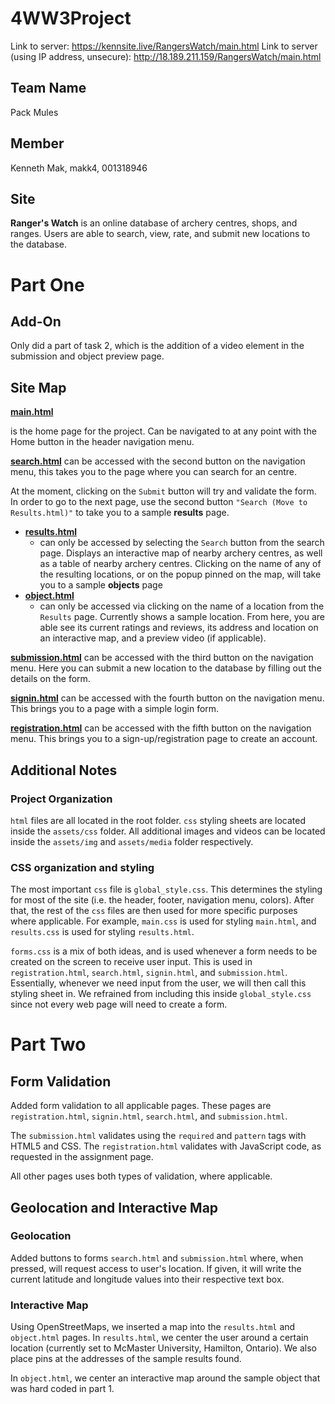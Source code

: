# 4WW3Project
Link to server: https://kennsite.live/RangersWatch/main.html
Link to server (using IP address, unsecure): http://18.189.211.159/RangersWatch/main.html

## Team Name
Pack Mules

## Member
Kenneth Mak, makk4, 001318946

## Site
**Ranger's Watch** is an online database of archery centres, shops, and ranges. Users are able to search, view, rate, and submit new locations to the database.

# Part One

## Add-On
Only did a part of task 2, which is the addition of a video element in the submission and object preview page.

## Site Map
**[main.html](https://kennsite.live/RangersWatch/main.html)**

is the home page for the project. Can be navigated to at any point with the Home button in the header navigation menu.

**[search.html](https://kennsite.live/RangersWatch/search.html)**
can be accessed with the second button on the navigation menu, this takes you to the page where you can search for an centre. 

At the moment, clicking on the ``Submit`` button will try and validate the form. In order to go to the next page, use the second button `"Search (Move to Results.html)"` to take you to a sample **results** page.

- **[results.html](https://kennsite.live/RangersWatch/results.html)**    
  - can only be accessed by selecting the ``Search`` button from the search page. Displays an interactive map of nearby archery centres, as well as a table of nearby archery centres. Clicking on the name of any of the resulting locations, or on the popup pinned on the map, will take you to a sample **objects** page
- **[object.html](https://kennsite.live/RangersWatch/object.html)**    
  - can only be accessed via clicking on the name of a location from the ``Results`` page. Currently shows a sample location. From here, you are able see its current ratings and reviews, its address and location on an interactive map, and a preview video (if applicable).

**[submission.html](https://kennsite.live/RangersWatch/submission.html)** can be accessed with the third button on the navigation menu. Here you can submit a new location to the database by filling out the details on the form.


**[signin.html](https://kennsite.live/RangersWatch/signin.html)** can be accessed with the fourth button on the navigation menu. This brings you to a page with a simple login form.


**[registration.html](https://kennsite.live/RangersWatch/registration.html)** can be accessed with the fifth button on the navigation menu. This brings you to a sign-up/registration page to create an account. 

## Additional Notes
### Project Organization
```html``` files are all located in the root folder. ```css``` styling sheets are located inside the ```assets/css``` folder. All additional images and videos can be located inside the ```assets/img``` and ```assets/media``` folder respectively.

### CSS organization and styling 
The most important `css` file is `global_style.css`. This determines the styling for most of the site (i.e. the header, footer, navigation menu, colors). After that, the rest of the `css` files are then used for more specific purposes where applicable. For example, `main.css` is used for styling `main.html`, and `results.css` is used for styling `results.html`.

`forms.css` is a mix of both ideas, and is used whenever a form needs to be created on the screen to receive user input. This is used in `registration.html`, `search.html`, `signin.html`, and `submission.html`. Essentially, whenever we need input from the user, we will then call this styling sheet in. We refrained from including this inside `global_style.css` since not every web page will need to create a form.


# Part Two
## Form Validation
Added form validation to all applicable pages. These pages are `registration.html`, `signin.html`, `search.html`, and `submission.html`. 

The `submission.html` validates using the `required` and `pattern` tags with HTML5 and CSS. The `registration.html` validates with JavaScript code, as requested in the assignment page. 

All other pages uses both types of validation, where applicable.

## Geolocation and Interactive Map
### Geolocation
Added buttons to forms `search.html` and `submission.html` where, when pressed, will request access to user's location. If given, it will write the current latitude and longitude values into their respective text box.

### Interactive Map
Using OpenStreetMaps, we inserted a map into the `results.html` and `object.html` pages. In `results.html`, we center the user around a certain location (currently set to McMaster University, Hamilton, Ontario). We also place pins at the addresses of the sample results found.

In `object.html`, we center an interactive map around the sample object that was hard coded in part 1.